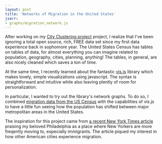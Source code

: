 ```yaml
---
layout: post
title: 'Networks of Migration in the United States'
jsarr:
- graphs/migration_network.js
---
```


After working on my [City Clustering project](https://ashleyajohn.github.io/2018/06/30/city-clustering.html) project, I realize that I've been ignoring a total open source, rich, FREE data set since my first data experience back in sophomore year. The United States Census has tables on tables of data, for almost everything you can imagine related to population, geography, cities, planning, anything! The tables, in general, are also nicely cleaned which saves a ton of time. 

At the same time, I recently learned about the fantastic [vis.js](http://visjs.org//) library which makes lovely, simple visualizations using javascript. The syntax is straightforward and intuitive while also leaving plently of room for personalization. 

In particular, I wanted to try out the library's network graphs. To do so, I combined [migration data from the US Census](https://www.census.gov/topics/population/migration/guidance/metro-to-metro-migration-flows.html) with the capabilities of vis.js to have a little fun seeing how the population has shifted between major metropolitan areas in the United States. 

The inspiration for this project came from [a recent New York Times article](https://www.nytimes.com/2018/07/20/nyregion/philadelphia-new-york-migration-immigrants.html) praising my beloved Philadelphia as a place where New Yorkers are more freqently moving to, especially immigrants. The article piqued my interest in how other American cities experience migration. 

<div id="mynetworkPhx" style="float:left; height: 400px; width:300px"></div>
<div id="mynetworkAnc" style="float:left; height: 400px; width:300px"></div> 
